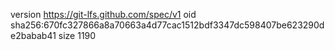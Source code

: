 version https://git-lfs.github.com/spec/v1
oid sha256:670fc327866a8a70663a4d77cac1512bdf3347dc598407be623290de2babab41
size 1190
